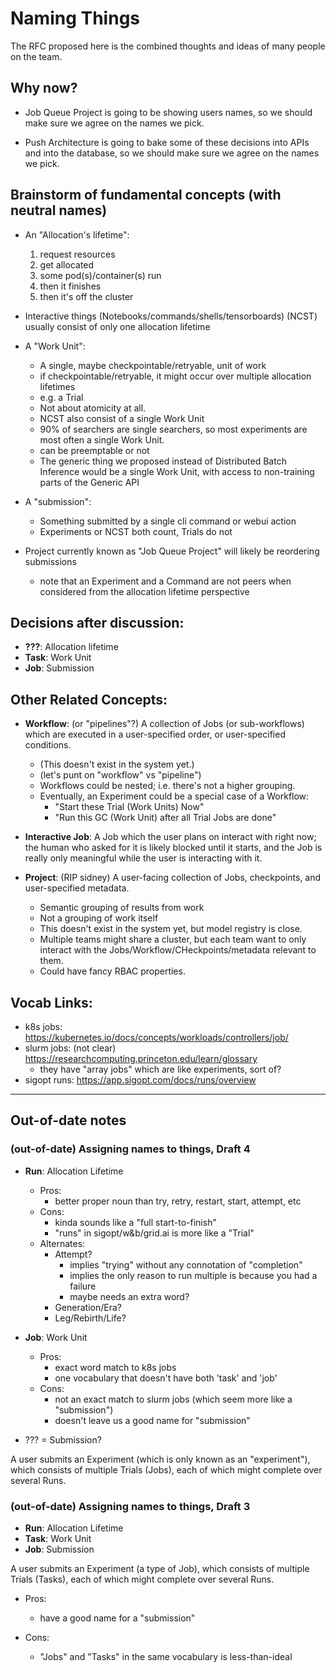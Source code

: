 # Naming Things

The RFC proposed here is the combined thoughts and ideas of many people on the
team.

## Why now?

* Job Queue Project is going to be showing users names, so we should make sure
  we agree on the names we pick.

* Push Architecture is going to bake some of these decisions into APIs and into
  the database, so we should make sure we agree on the names we pick.

## Brainstorm of fundamental concepts (with neutral names)

* An "Allocation's lifetime":
  1. request resources
  2. get allocated
  3. some pod(s)/container(s) run
  4. then it finishes
  5. then it's off the cluster

* Interactive things (Notebooks/commands/shells/tensorboards) (NCST) usually
  consist of only one allocation lifetime

* A "Work Unit":
  * A single, maybe checkpointable/retryable, unit of work
  * if checkpointable/retryable, it might occur over multiple allocation
    lifetimes
  * e.g. a Trial
  * Not about atomicity at all.
  * NCST also consist of a single Work Unit
  * 90% of searchers are single searchers, so most experiments are most often
    a single Work Unit.
  * can be preemptable or not
  * The generic thing we proposed instead of Distributed Batch Inference would
    be a single Work Unit, with access to non-training parts of the Generic API

* A "submission":
  * Something submitted by a single cli command or webui action
  * Experiments or NCST both count, Trials do not

* Project currently known as "Job Queue Project" will likely be reordering
  submissions
  * note that an Experiment and a Command are not peers when considered from
    the allocation lifetime perspective

## Decisions after discussion:

* **???**: Allocation lifetime
* **Task**: Work Unit
* **Job**: Submission

## Other Related Concepts:

* **Workflow**: (or "pipelines"?) A collection of Jobs (or sub-workflows) which
  are executed in a user-specified order, or user-specified conditions.
  * (This doesn't exist in the system yet.)
  * (let's punt on "workflow" vs "pipeline")
  * Workflows could be nested; i.e. there's not a higher grouping.
  * Eventually, an Experiment could be a special case of a Workflow:
    * "Start these Trial (Work Units) Now"
    * "Run this GC (Work Unit) after all Trial Jobs are done"

* **Interactive Job**: A Job which the user plans on interact with right now;
  the human who asked for it is likely blocked until it starts, and the Job is
  really only meaningful while the user is interacting with it.

* **Project**: (RIP sidney) A user-facing collection of Jobs, checkpoints, and
  user-specified metadata.
  * Semantic grouping of results from work
  * Not a grouping of work itself
  * This doesn't exist in the system yet, but model registry is close.
  * Multiple teams might share a cluster, but each team want to only interact
    with the Jobs/Workflow/CHeckpoints/metadata relevant to them.
  * Could have fancy RBAC properties.

## Vocab Links:
  * k8s jobs: https://kubernetes.io/docs/concepts/workloads/controllers/job/
  * slurm jobs: (not clear) https://researchcomputing.princeton.edu/learn/glossary
    * they have "array jobs" which are like experiments, sort of?
  * sigopt runs: https://app.sigopt.com/docs/runs/overview

--------------------------------------------------

## Out-of-date notes

### (out-of-date) Assigning names to things, Draft 4

* **Run**: Allocation Lifetime
  * Pros:
    * better proper noun than try, retry, restart, start, attempt, etc
  * Cons:
    * kinda sounds like a "full start-to-finish"
    * "runs" in sigopt/w&b/grid.ai is more like a "Trial"
  * Alternates:
    * Attempt?
      * implies "trying" without any connotation of "completion"
      * implies the only reason to run multiple is because you had a failure
      * maybe needs an extra word?
    * Generation/Era?
    * Leg/Rebirth/Life?

* **Job**: Work Unit
  * Pros:
    * exact word match to k8s jobs
    * one vocabulary that doesn't have both 'task' and 'job'
  * Cons:
    * not an exact match to slurm jobs (which seem more like a "submission")
    * doesn't leave us a good name for "submission"

* ??? = Submission?

A user submits an Experiment (which is only known as an "experiment"), which
consists of multiple Trials (Jobs), each of which might complete over several
Runs.

### (out-of-date) Assigning names to things, Draft 3

* **Run**: Allocation Lifetime
* **Task**: Work Unit
* **Job**: Submission

A user submits an Experiment (a type of Job), which consists of multiple Trials
(Tasks), each of which might complete over several Runs.

* Pros:
  * have a good name for a "submission"

* Cons:
  * "Jobs" and "Tasks" in the same vocabulary is less-than-ideal
